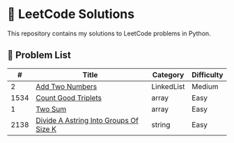 # 🚀 LeetCode Solutions

This repository contains my solutions to LeetCode problems in Python.

## 📝 Problem List

| # | Title | Category | Difficulty |
|---|-------|----------|------------|
| 2 | [Add Two Numbers](https://leetcode.com/problems/add-two-numbers) | LinkedList | Medium |
| 1534 | [Count Good Triplets](https://leetcode.com/problems/count-good-triplets) | array | Easy |
| 1 | [Two Sum](https://leetcode.com/problems/two-sum) | array | Easy |
| 2138 | [Divide A Astring Into Groups Of Size K](https://leetcode.com/problems/divide-a-string-into-groups-of-size-k) | string | Easy |
